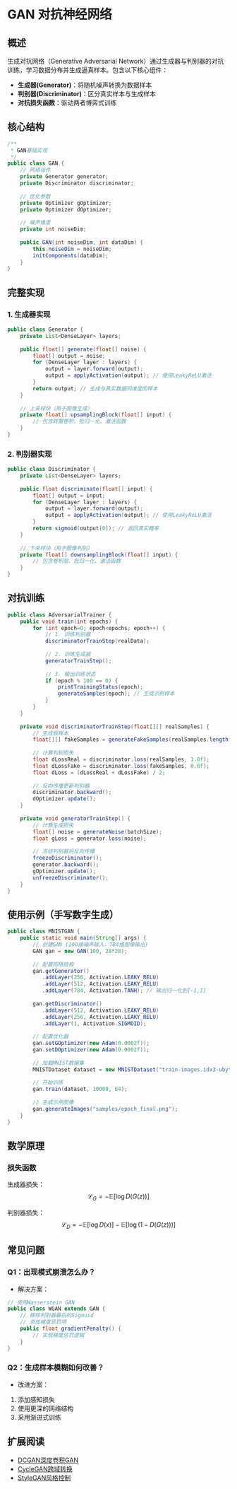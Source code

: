 # GAN 对抗神经网络

## 概述
生成对抗网络（Generative Adversarial Network）通过生成器与判别器的对抗训练，学习数据分布并生成逼真样本。包含以下核心组件：

- **生成器(Generator)**：将随机噪声转换为数据样本
- **判别器(Discriminator)**：区分真实样本与生成样本
- **对抗损失函数**：驱动两者博弈式训练

## 核心结构
```java
/**
 * GAN基础实现
 */
public class GAN {
    // 网络组件
    private Generator generator;
    private Discriminator discriminator;
    
    // 优化参数
    private Optimizer gOptimizer;
    private Optimizer dOptimizer;
    
    // 噪声维度
    private int noiseDim;
    
    public GAN(int noiseDim, int dataDim) {
        this.noiseDim = noiseDim;
        initComponents(dataDim);
    }
}
```

## 完整实现

### 1. 生成器实现
```java
public class Generator {
    private List<DenseLayer> layers;
    
    public float[] generate(float[] noise) {
        float[] output = noise;
        for (DenseLayer layer : layers) {
            output = layer.forward(output);
            output = applyActivation(output); // 使用LeakyReLU激活
        }
        return output; // 生成与真实数据同维度的样本
    }
    
    // 上采样块（用于图像生成）
    private float[] upsamplingBlock(float[] input) {
        // 包含转置卷积、批归一化、激活函数
    }
}
```

### 2. 判别器实现
```java
public class Discriminator {
    private List<DenseLayer> layers;
    
    public float discriminate(float[] input) {
        float[] output = input;
        for (DenseLayer layer : layers) {
            output = layer.forward(output);
            output = applyActivation(output); // 使用LeakyReLU激活
        }
        return sigmoid(output[0]); // 返回真实概率
    }
    
    // 下采样块（用于图像判别）
    private float[] downsamplingBlock(float[] input) {
        // 包含卷积层、批归一化、激活函数
    }
}
```

## 对抗训练
```java
public class AdversarialTrainer {
    public void train(int epochs) {
        for (int epoch=0; epoch<epochs; epoch++) {
            // 1. 训练判别器
            discriminatorTrainStep(realData);
            
            // 2. 训练生成器
            generatorTrainStep();
            
            // 3. 输出训练状态
            if (epoch % 100 == 0) {
                printTrainingStatus(epoch);
                generateSamples(epoch); // 生成示例样本
            }
        }
    }
    
    private void discriminatorTrainStep(float[][] realSamples) {
        // 生成假样本
        float[][] fakeSamples = generateFakeSamples(realSamples.length);
        
        // 计算判别损失
        float dLossReal = discriminator.loss(realSamples, 1.0f);
        float dLossFake = discriminator.loss(fakeSamples, 0.0f);
        float dLoss = (dLossReal + dLossFake) / 2;
        
        // 反向传播更新判别器
        discriminator.backward();
        dOptimizer.update();
    }
    
    private void generatorTrainStep() {
        // 计算生成损失
        float[] noise = generateNoise(batchSize);
        float gLoss = generator.loss(noise);
        
        // 冻结判别器后反向传播
        freezeDiscriminator();
        generator.backward();
        gOptimizer.update();
        unfreezeDiscriminator();
    }
}
```

## 使用示例（手写数字生成）
```java
public class MNISTGAN {
    public static void main(String[] args) {
        // 创建GAN (100维噪声输入，784维图像输出)
        GAN gan = new GAN(100, 28*28);
        
        // 配置网络结构
        gan.getGenerator()
           .addLayer(256, Activation.LEAKY_RELU)
           .addLayer(512, Activation.LEAKY_RELU)
           .addLayer(784, Activation.TANH); // 输出归一化到[-1,1]
        
        gan.getDiscriminator()
           .addLayer(512, Activation.LEAKY_RELU)
           .addLayer(256, Activation.LEAKY_RELU)
           .addLayer(1, Activation.SIGMOID);
           
        // 配置优化器
        gan.setGOptimizer(new Adam(0.0002f));
        gan.setDOptimizer(new Adam(0.0002f));
        
        // 加载MNIST数据集
        MNISTDataset dataset = new MNISTDataset("train-images.idx3-ubyte");
        
        // 开始训练
        gan.train(dataset, 10000, 64);
        
        // 生成示例图像
        gan.generateImages("samples/epoch_final.png");
    }
}
```

## 数学原理
### 损失函数
生成器损失：
$$\mathcal{L}_G = -\mathbb{E}[\log D(G(z))]$$

判别器损失：
$$\mathcal{L}_D = -\mathbb{E}[\log D(x)] - \mathbb{E}[\log (1 - D(G(z)))]$$

## 常见问题
### Q1：出现模式崩溃怎么办？
- 解决方案：
```java
// 使用Wasserstein GAN
public class WGAN extends GAN {
    // 移除判别器最后的Sigmoid
    // 添加梯度惩罚项
    public float gradientPenalty() {
        // 实现梯度惩罚逻辑
    }
}
```

### Q2：生成样本模糊如何改善？
- 改进方案：
1. 添加感知损失
2. 使用更深的网络结构
3. 采用渐进式训练

## 扩展阅读
- [DCGAN深度卷积GAN](/doc/extension/dcgan)
- [CycleGAN跨域转换](/doc/extension/cyclegan)
- [StyleGAN风格控制](/doc/extension/stylegan)